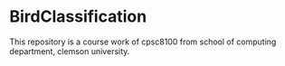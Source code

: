# BirdClassification
This repository is a course work of cpsc8100 from school of computing department, clemson university.
